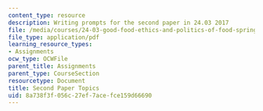 ```yaml
---
content_type: resource
description: Writing prompts for the second paper in 24.03 2017
file: /media/courses/24-03-good-food-ethics-and-politics-of-food-spring-2017/8a738f3f056c27ef7acefce159d66690_24.03_Second_Paper_Topics_17.pdf
file_type: application/pdf
learning_resource_types:
- Assignments
ocw_type: OCWFile
parent_title: Assignments
parent_type: CourseSection
resourcetype: Document
title: Second Paper Topics
uid: 8a738f3f-056c-27ef-7ace-fce159d66690
---
```

